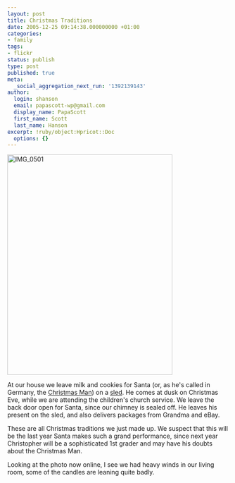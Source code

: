 ```yaml
---
layout: post
title: Christmas Traditions
date: 2005-12-25 09:14:38.000000000 +01:00
categories:
- family
tags:
- flickr
status: publish
type: post
published: true
meta:
  _social_aggregation_next_run: '1392139143'
author:
  login: shanson
  email: papascott-wp@gmail.com
  display_name: PapaScott
  first_name: Scott
  last_name: Hanson
excerpt: !ruby/object:Hpricot::Doc
  options: {}
---
```

<p><a href="http://www.flickr.com/photos/papascott/77104938/" title="Photo Sharing"><img src="http://static.flickr.com/40/77104938_2f08c2f07e.jpg" width="375" height="500" alt="IMG_0501" /></a></p>
<p>At our house we leave milk and cookies for Santa (or, as he's called in Germany, the <a href="http://dict.leo.org/?search=weihnachtsmann">Christmas Man</a>) on a <a href="http://www.papascott.de/archives/2004/12/25/earlier-and-earlier/">sled</a>. He comes at dusk on Christmas Eve, while we are attending the children's church service. We leave the back door open for Santa, since our chimney is sealed off. He leaves his present on the sled, and also delivers packages from Grandma and eBay.</p>
<p>These are all Christmas traditions we just made up. We suspect that this will be the last year Santa makes such a grand performance, since next year Christopher will be a sophisticated 1st grader and may have his doubts about the Christmas Man.</p>
<p>Looking at the photo now online, I see we had heavy winds in our living room, some of the candles are leaning quite badly.</p>
